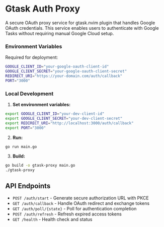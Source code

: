 # Gtask Auth Proxy

A secure OAuth proxy service for gtask.nvim plugin that handles Google OAuth credentials. This service enables users to authenticate with Google Tasks without requiring manual Google Cloud setup.

### Environment Variables

Required for deployment:

```bash
GOOGLE_CLIENT_ID="your-google-oauth-client-id"
GOOGLE_CLIENT_SECRET="your-google-oauth-client-secret"
REDIRECT_URI="https://your-domain.com/auth/callback"
PORT="3000"
```

### Local Development

1. **Set environment variables:**

```bash
export GOOGLE_CLIENT_ID="your-dev-client-id"
export GOOGLE_CLIENT_SECRET="your-dev-client-secret"
export REDIRECT_URI="http://localhost:3000/auth/callback"
export PORT="3000"
```

2. **Run:**

```bash
go run main.go
```

3. **Build:**

```bash
go build -o gtask-proxy main.go
./gtask-proxy
```

## API Endpoints

- `POST /auth/start` - Generate secure authorization URL with PKCE
- `GET /auth/callback` - Handle OAuth redirect and exchange tokens
- `GET /auth/poll/{state}` - Poll for authentication completion
- `POST /auth/refresh` - Refresh expired access tokens
- `GET /health` - Health check and status
